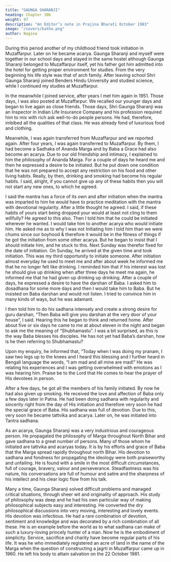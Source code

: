 ```yaml
---
title: "GAUNGA SHARANJI"
heading: Chapter 30b
weight: 97
description: "An Editor’s note in Prajina Bharati October 1983"
image: "/covers/katha.png"
author: Nagina
---
```





During this period another of my childhood friend took initiation in Muzaffarpur.
Later on he became acarya. Gaunga Sharanji and myself were together in our school
days and stayed in the same hostel although Gaunga Sharanji belonged to
Muzaffarpur itself, yet his father got him admitted into the hotel for getting proper
environment for studies. From the very beginning his life style was that of arch family.
After leaving school Shri Gaunga Sharanji joined Benders Hindu University and
studied science, while I continued my studies at Muzaffarpur.

In the meanwhile I joined
service, after years I met him again in 1951. Those days, I was also posted at
Muzaffarpur. We recalled our younger days and began to live again as close friends.
Those days, Shri Gaunga Sharanji was an Inspector in Indian Life Insurance Company
and his profession required him to mix with rich ask well-to-do people persons. He had,
therefore, imbibed all the qualities of that class. He was already fond of luxurious food
and clothing.

Meanwhile, I was again transferred from Muzaffarpur and we reported
again. After four years, I was again transferred to Muzaffarpur. By them, I had become
a Sadhaka of Ananda Marga and by Baba a Grace had also become an acarya. Due to
our old friendship and intimacy, I explained to him the philosophy of Ananda Marga.
For a couple of days he heard me and then he expressed a desire to be initiated. But
he put down one condition that he was not prepared to accept any restriction on his
food and other living habits. Really, by then, drinking and smoking had become his
regular habits. I said, alright, if you cannot give up any of these habits then you will not
start any new ones, to which he agreed.

I said the mantra has a force of its own and after initiation when the mantra was
imparted to him he would have to practice meditation with the mantra with devotional
regularity. After a little thought he agreed. I said, if these habits of yours start being
dropped your would at least not cling to them willfully? He agreed to this also. Then I
told him that he could be initiated wherever he wanted. I would take him to another
acarya who would initiate him. He asked me as to why I was not Initiating him I told him
than we were chums since our boyhood & therefore it would be in the fitness of things if
he got the initiation from some other acarya. But he began to insist that I should initiate
him, and he stuck to this. Next Sunday was therefor fixed for the date of initiation.
On Sunday, he arrived at the given time and took initiation. This was my third
opportunity to initiate someone. After initiation almost everyday he used to meet me
and after about week he informed me that he no longer felt like drinking. I reminded
him that if his interest was lost he should give up drinking when after three days he
meet me again, he informed me that he had given up drinking up drinking. After a
couple of days, he expressed a desire to have the darshan of Baba. I asked him to dosadhana for some more days and then I would take him to Baba. But he insisted on
Baba darshan and would not listen. I tried to convince him in many kinds of ways, but
he was adamant.

I then told him to do his sadhana intensely and create a strong desire for guru
darshan, “Then Baba will give you darshan at the very door of your house”, I said.
Hearing this he began to think and returned home.
After about five or six days he came to me at about eleven in the night and
began to ask me the meaning of “Shubhamastu”. I was a bit surprised, as this is the
way Baba blesses his disciples. He has not yet had Baba’s darshan, how is he then
referring to Shubhamastu?

Upon my enquiry, he informed that, “Today when I was doing my pranam, I saw
two legs up to the knees and I heard this blessing and I further heard in Bengali
language the words, “I am mad and all mine are mad!”
He was relating his experiences and I was getting overwhelmed with emotions
as I was hearing him. Praise be to the Lord that He comes to hear the prayer of His
devotees in person.

After a few days, he got all the members of his family initiated. By now he had
also given up smoking. He received the love and affection of Baba only a few days
later in Patna. He had been doing sadhana with regularity and sincerity right from the
day of His initiation and therefore very soon he had the special grace of Baba. His
sadhana was full of devotion. Due to this, very soon he became tattvika and acarya.
Later on, he was initiated into Tantra sadhana.

As an acarya, Gaunga Sharanji was a very industrious and courageous person.
He propagated the philosophy of Marga throughout North Bihar and gave sadhana to a
great number of persons. Many of those whom he initiated are tattvika and acaryas
today. It is by his efforts and grace of Baba that the Marga spread rapidly throughout
north Bihar. His devotion to sadhana and fondness for propagating the ideology were
both praiseworthy and unfailing. He is found with a smile in the most difficult
circumstances, full of courage, bravery, valour and perseverance. Steadfastness was
his nature, his conversations are full of humour and satire and the sharpness of his
intellect and his clear logic flow from his talk.

Many a time, Gaunga Sharanji solved difficult problems and managed critical
situations, through sheer wit and originality of approach. His study of philosophy was
deep and he had his own particular way of making philosophical subjects easy and
interesting. He converted the dry philosophical discussions into very moving,
interesting and lovely events. His devotion was infectious. He had a rare combination
of devotion, sentiment and knowledge and was decorated by a rich combination of all
these. He is an example before the world as to what sadhana can make of such a
luxury-loving princely hunter of a man. Now he is the embodiment of simplicity. Service,
sacrifice and charity have become regular parts of his life.
It was he who immediately registered an acre of land in the name of the Marga
when the question of constructing a jagrti in Muzaffarpur came up in 1960. He left his
body to attain salvation on the 22 October 1981.